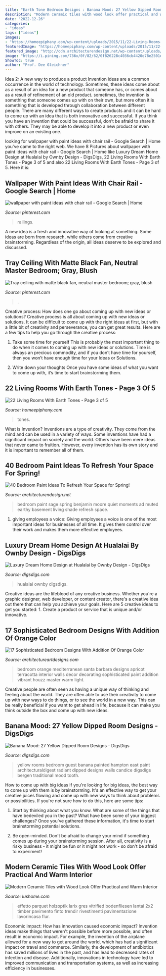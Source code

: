 ```yaml
---
title: "Earth Tone Bedroom Designs : Banana Mood: 27 Yellow Dipped Room Designs"
description: "Modern ceramic tiles with wood look offer practical and warm interior"
date: "2022-12-26"
categories:
- "ideas"
tags: ["ideas"]
images:
- "https://homeepiphany.com/wp-content/uploads/2015/11/22-Living-Rooms-With-Earth-Tones-11.jpg"
featuredImage: "https://homeepiphany.com/wp-content/uploads/2015/11/22-Living-Rooms-With-Earth-Tones-11.jpg"
featured_image: "http://cdn.architecturendesign.net/wp-content/uploads/2016/05/AD-Bedroom-Color-Paint-Sage-01.jpg"
image: "https://i.pinimg.com/736x/0f/82/62/0f826228c4036cb4420e78e2501e362b--chair-railing-railings.jpg"
ShowToc: true
author: "Prof. Dee Gleichner"
---
```



Idea 2: A new way to produce a product
Invention ideas are a common occurrence in the world of technology. Sometimes, these ideas come about as a result of an idea for a new product that someone has, or comes about as a result of refinement of an old product. sometimes, the invention is something that someone comes up with on their own, but more often it is something that is developed through collaboration between different people. There are many different ways to create products and it can be hard to come up with an idea that is both innovative and successful. If you think you have an invention that could be successful, don’t be afraid to share it with others. They may be able to develop it into a new product or even improve on an existing one.

	

		
looking for wallpaper with paint ideas with chair rail - Google Search | Home you've came to the right web. We have 8 Pictures about wallpaper with paint ideas with chair rail - Google Search | Home like Luxury Dream Home Design at Hualalai by Ownby Design - DigsDigs, 22 Living Rooms With Earth Tones - Page 3 of 5 and also 22 Living Rooms With Earth Tones - Page 3 of 5. Here it is:
		
    
## Wallpaper With Paint Ideas With Chair Rail - Google Search | Home

<img loading=lazy src="https://i.pinimg.com/736x/0f/82/62/0f826228c4036cb4420e78e2501e362b--chair-railing-railings.jpg" onerror="this.onerror=null;this.src='https://tse1.mm.bing.net/th?id=OIP.yDDUzS4HiBLoo14BBMGFkgHaE8&amp;pid=15.1';" alt="wallpaper with paint ideas with chair rail - Google Search | Home">

_Source: pinterest.com_

>railings. 

	

A new idea is a fresh and innovative way of looking at something. Some ideas are born from research, while others come from creative brainstorming. Regardless of the origin, all ideas deserve to be explored and discussed.

    
## Tray Ceiling With Matte Black Fan, Neutral Master Bedroom; Gray, Blush

<img loading=lazy src="https://i.pinimg.com/736x/28/ea/ab/28eaabd4afc1cb6e01c56177c64e0436.jpg" onerror="this.onerror=null;this.src='https://tse4.mm.bing.net/th?id=OIP.rkg6xnJB0WLqPP3Mne4ydAHaJ3&amp;pid=15.1';" alt="Tray ceiling with matte black fan, neutral master bedroom; gray, blush">

_Source: pinterest.com_

>. 

	

Creative process: How does one go about coming up with new ideas or solutions?
Creative process is all about coming up with new ideas or solutions. It can be difficult to come up with the right ideas at first, but with a little bit of creativity and perseverance, you can get great results. Here are a few tips to help you go through the creative process:
1. Take some time for yourself 
This is probably the most important thing to do when it comes to coming up with new ideas or solutions. Time is always an precious commodity, and if you don’t have time for yourself, then you won’t have enough time for your Ideas or Solutions.

2. Write down your thoughts 
Once you have some ideas of what you want to come up with, it’s time to start brainstorming them.

    
## 22 Living Rooms With Earth Tones - Page 3 Of 5

<img loading=lazy src="https://homeepiphany.com/wp-content/uploads/2015/11/22-Living-Rooms-With-Earth-Tones-11.jpg" onerror="this.onerror=null;this.src='https://tse2.mm.bing.net/th?id=OIP.G4Y-hFy06GVHTWm3IR3E0AHaE8&amp;pid=15.1';" alt="22 Living Rooms With Earth Tones - Page 3 of 5">

_Source: homeepiphany.com_

>tones. 

	

What is Invention?
Inventions are a type of creativity. They come from the mind and can be used in a variety of ways. Some inventions have had a significant impact on society and the world. Others have been mere ideas that never came to fruition. However, every invention has its own story and it is important to remember all of them.

    
## 40 Bedroom Paint Ideas To Refresh Your Space For Spring!

<img loading=lazy src="http://cdn.architecturendesign.net/wp-content/uploads/2016/05/AD-Bedroom-Color-Paint-Sage-01.jpg" onerror="this.onerror=null;this.src='https://tse3.mm.bing.net/th?id=OIP.C1ghjNSN7Wgj-gCcYWR0pQHaJU&amp;pid=15.1';" alt="40 Bedroom Paint Ideas To Refresh Your Space for Spring!">

_Source: architecturendesign.net_

>bedroom paint sage spring benjamin moore quiet moments ad muted earthy basement living shade refresh space. 

	

1. giving employees a voice: Giving employees a voice is one of the most important ideas for businesses of all time. It gives them control over their work and makes them more effective employees.

    
## Luxury Dream Home Design At Hualalai By Ownby Design - DigsDigs

<img loading=lazy src="https://www.digsdigs.com/photos/hualalai-luxury-home-design-great-home-at-evening.jpg" onerror="this.onerror=null;this.src='https://tse2.mm.bing.net/th?id=OIP.x1OGpEdAyk96fxP8UNhVuwAAAA&amp;pid=15.1';" alt="Luxury Dream Home Design at Hualalai by Ownby Design - DigsDigs">

_Source: digsdigs.com_

>hualalai ownby digsdigs. 

	

Creative ideas are the lifeblood of any creative business. Whether you're a graphic designer, web developer, or content creator, there's a creative idea out there that can help you achieve your goals. Here are 5 creative ideas to get you started: 1. Create a product or service that is unique and/or innovative.

    
## 17 Sophisticated Bedroom Designs With Addition Of Orange Color

<img loading=lazy src="http://www.architectureartdesigns.com/wp-content/uploads/2016/07/12-34-630x469.jpg" onerror="this.onerror=null;this.src='https://tse3.mm.bing.net/th?id=OIP.tfktn1u9UX38e4xfItQKYgHaFg&amp;pid=15.1';" alt="17 Sophisticated Bedroom Designs With Addition Of Orange Color">

_Source: architectureartdesigns.com_

>bedroom orange mediterranean santa barbara designs apricot terracotta interior walls decor decorating sophisticated paint addition vibrant houzz master warm light. 

	

Creative people are often seen as having a unique way of thinking and feeling about the world. They are often able to use their creativity to come up with new ways to do things, or to see the world in a new way. This can be really beneficial if you want to get ahead in life, because it can make you think outside the box and come up with new ideas.

    
## Banana Mood: 27 Yellow Dipped Room Designs - DigsDigs

<img loading=lazy src="https://www.digsdigs.com/photos/bright-banana-dipped-room-designs-27.jpg" onerror="this.onerror=null;this.src='https://tse3.mm.bing.net/th?id=OIP.R4S2mrFzhaOG0ijaCrRt3AHaGW&amp;pid=15.1';" alt="Banana Mood: 27 Yellow Dipped Room Designs - DigsDigs">

_Source: digsdigs.com_

>yellow rooms bedroom guest banana painted hampton east paint architecturaldigest radiant dipped designs walls candice digsdigs bergen traditional mood tooth. 

	

How to come up with big ideas
If you're looking for big ideas, the best way to come up with them is by brainstorming. It's an effective way to get your creative juices flowing and come up with new ways to think about problems or possibilities. If you're not sure how to do this, here are some tips:
1. Start by thinking about what you know. What are some of the things that have bedeviled you in the past? What have been some of your biggest challenges? Once you've gathered these information, it's time to start brainstorming potential solutions.

2. Be open-minded. Don't be afraid to change your mind if something comes up during your brainstorming session. After all, creativity is a risky business - it might be fun or it might not work - so don't be afraid to experiment!


    
## Modern Ceramic Tiles With Wood Look Offer Practical And Warm Interior

<img loading=lazy src="https://www.lushome.com/wp-content/uploads/2013/02/ceramic-tiles-wood-look-floor-decoration-wall-design-4.jpg" onerror="this.onerror=null;this.src='https://tse4.mm.bing.net/th?id=OIP._W-A2EO2hDNOFbElqgTh1AHaH_&amp;pid=15.1';" alt="Modern Ceramic Tiles with Wood Look Offer Practical and Warm Interior">

_Source: lushome.com_

>effetto parquet holzoptik larix gres vitrified bodenfliesen lantai 2x2 timber pavimento finto trendir rivestimenti pavimentazione lavorincasa flur. 

	

Economic impact: How has innovation caused economic impact?
Invention ideas make things that weren't possible before more possible, and often result in economic impact. For example, the invention of the airplane allowed for a new way to get around the world, which has had a significant impact on travel and commerce. Similarly, the development of antibiotics has saved millions of lives in the past, and has lead to decreased rates of infection and disease. Additionally, innovations in technology have led to improved communication and transportation systems, as well as increasing efficiency in businesses.

